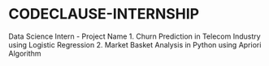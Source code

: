 # CODECLAUSE-INTERNSHIP
Data Science Intern - Project Name  1. Churn Prediction in Telecom Industry using Logistic Regression 
                                    2. Market Basket Analysis in Python using Apriori Algorithm
